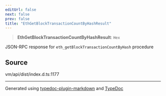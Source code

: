 ```yaml
---
editUrl: false
next: false
prev: false
title: "EthGetBlockTransactionCountByHashResult"
---
```


> **EthGetBlockTransactionCountByHashResult**: `Hex`

JSON-RPC response for `eth_getBlockTransactionCountByHash` procedure

## Source

vm/api/dist/index.d.ts:1177

***
Generated using [typedoc-plugin-markdown](https://www.npmjs.com/package/typedoc-plugin-markdown) and [TypeDoc](https://typedoc.org/)
